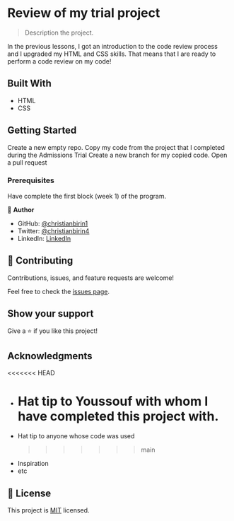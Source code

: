# Review of my trial project

> Description the project.

In the previous lessons, I got an introduction to the code review process and I upgraded my HTML and CSS skills. That means that I are ready to perform a code review on my code!

## Built With

- HTML
- CSS

## Getting Started

Create a new empty repo.
Copy my code from the project that I completed during the Admissions Trial
Create a new branch for my copied code.
Open a pull request

### Prerequisites

Have complete the first block (week 1) of the program.

👤 **Author**

- GitHub: [@christianbirin1](https://github.com/christianbirin1)
- Twitter: [@christianbirin4](https://twitter.com/christianbirin4)
- LinkedIn: [LinkedIn](https://linkedin.com/in/linkedinhandle)

## 🤝 Contributing

Contributions, issues, and feature requests are welcome!

Feel free to check the [issues page](../../issues/).

## Show your support

Give a ⭐️ if you like this project!

## Acknowledgments

<<<<<<< HEAD

- # Hat tip to Youssouf with whom I have completed this project with.
- Hat tip to anyone whose code was used
  > > > > > > > main
- Inspiration
- etc

## 📝 License

This project is [MIT](./MIT.md) licensed.
